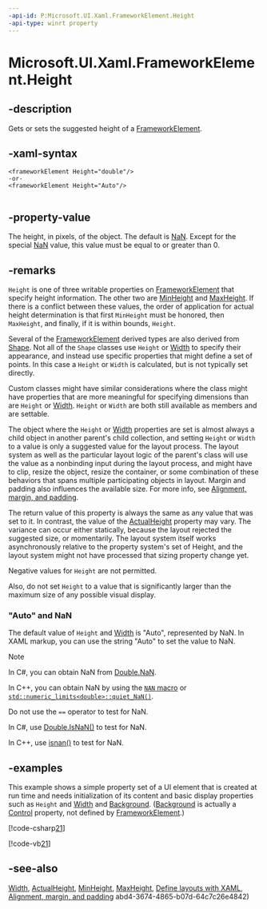 ```yaml
---
-api-id: P:Microsoft.UI.Xaml.FrameworkElement.Height
-api-type: winrt property
---
```


<!-- Property syntax
public double Height { get;  set; }
-->

# Microsoft.UI.Xaml.FrameworkElement.Height

## -description

Gets or sets the suggested height of a [FrameworkElement](frameworkelement.md).

## -xaml-syntax

```xaml
<frameworkElement Height="double"/>
-or-
<frameworkElement Height="Auto"/>
 
```

## -property-value

The height, in pixels, of the object. The default is [NaN](/dotnet/api/system.double.nan). Except for the special [NaN](/dotnet/api/system.double.nan) value, this value must be equal to or greater than 0.

## -remarks

`Height` is one of three writable properties on [FrameworkElement](frameworkelement.md) that specify height information. The other two are [MinHeight](frameworkelement_minheight.md) and [MaxHeight](frameworkelement_maxheight.md). If there is a conflict between these values, the order of application for actual height determination is that first `MinHeight` must be honored, then `MaxHeight`, and finally, if it is within bounds, `Height`.

Several of the [FrameworkElement](frameworkelement.md) derived types are also derived from [Shape](../microsoft.ui.xaml.shapes/shape.md). Not all of the `Shape` classes use `Height` or [Width](frameworkelement_width.md) to specify their appearance, and instead use specific properties that might define a set of points. In this case a `Height` or `Width` is calculated, but is not typically set directly.

Custom classes might have similar considerations where the class might have properties that are more meaningful for specifying dimensions than are `Height` or [Width](frameworkelement_width.md). `Height` or `Width` are both still available as members and are settable.
<!--In critical cases, it might be useful to shadow the Height and Width properties to prevent them from being set directly by consumers of the class. TODO can you shadow in WinRT?-->

The object where the `Height` or [Width](frameworkelement_width.md) properties are set is almost always a child object in another parent's child collection, and setting `Height` or `Width` to a value is only a suggested value for the layout process. The layout system as well as the particular layout logic of the parent's class will use the value as a nonbinding input during the layout process, and might have to clip, resize the object, resize the container, or some combination of these behaviors that spans multiple participating objects in layout. Margin and padding also influences the available size. For more info, see [Alignment, margin, and padding](/windows/uwp/layout/alignment-margin-padding).

The return value of this property is always the same as any value that was set to it. In contrast, the value of the [ActualHeight](frameworkelement_actualheight.md) property may vary. The variance can occur either statically, because the layout rejected the suggested size, or momentarily. The layout system itself works asynchronously relative to the property system's set of Height, and the layout system might not have processed that sizing property change yet.

Negative values for `Height` are not permitted.
<!--Non-integral values for Height are technically permitted, but should generally be avoided and are normally rounded by the default layout rounding behavior. For more information, see Layout Rounding.
TODO investigate voldemort layout rounding-->
Also, do not set `Height` to a value that is significantly larger than the maximum size of any possible visual display.

### "Auto" and NaN

The default value of `Height` and [Width](frameworkelement_width.md) is "Auto", represented by NaN. In XAML markup, you can use the string "Auto" to set the value to NaN.
<!--Setting Auto in XAML is a special behavior of the XAML parser, not a TypeConverter behavior.-->

> [!NOTE]
> In C#, you can obtain NaN from [Double.NaN](/dotnet/api/system.double.nan).
>
> In C++, you can obtain NaN by using the [`NAN` macro](/cpp/standard-library/cmath) or [`std::numeric_limits<double>::quiet_NaN()`](/cpp/standard-library/numeric-limits-class#quiet_nan).
>
> Do not use the `==` operator to test for NaN.
>
> In C#, use [Double.IsNaN()](/dotnet/api/system.double.isnan) to test for NaN.
>
> In C++, use [isnan()](/cpp/c-runtime-library/reference/isnan-isnan-isnanf) to test for NaN.

## -examples

This example shows a simple property set of a UI element that is created at run time and needs initialization of its content and basic display properties such as `Height` and [Width](frameworkelement_width.md) and [Background](../microsoft.ui.xaml.controls/control_background.md). ([Background](../microsoft.ui.xaml.controls/control_background.md) is actually a [Control](../microsoft.ui.xaml.controls/control.md) property, not defined by [FrameworkElement](frameworkelement.md).)

[!code-csharp[21](../microsoft.ui.xaml.data/code/ControlTasks/csharp/Page.xaml.cs#Snippet21)]

[!code-vb[21](../microsoft.ui.xaml.data/code/ControlTasks/vbnet/Page.xaml.vb#Snippet21)]

## -see-also

[Width](frameworkelement_width.md), [ActualHeight](frameworkelement_actualheight.md), [MinHeight](frameworkelement_minheight.md), [MaxHeight](frameworkelement_maxheight.md), [Define layouts with XAML](/windows/uwp/layout/layouts-with-xaml), [Alignment, margin, and padding](/windows/uwp/layout/alignment-margin-padding)
abd4-3674-4865-b07d-64c7c26e4842)
